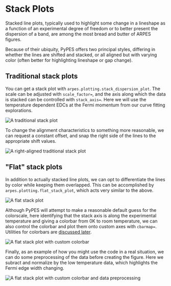 # Stack Plots

Stacked line plots, typically used to highlight some change in a 
lineshape as a function of an experimental degree of freedom or to
better present the dispersion of a band, are among the most bread 
and butter of ARPES figures.

Because of their ubiquity, PyPES offers two principal styles, 
differing in whether the lines are shifted and stacked, or all aligned
but with varying color (often better for highlighting lineshape or
gap change).

## Traditional stack plots

You can get a stack plot with `arpes.plotting.stack_dispersion_plot`. 
The scale can be adjusted with `scale_factor=`, and the axis along which
the data is stacked can be controlled with `stack_axis=`. Here we will use 
the temperature dependent EDCs at the Fermi momentum from our curve 
fitting explorations. 

![A traditional stack plot](static/stack-plot.png)

To change the alignment characteristics to something more reasonable,
we can request a constant offset, and snap the right side of the lines
to the appropriate shift values. 

![A right-aligned traditional stack plot](static/stack-plot-right-align.png)

## "Flat" stack plots

In addition to actually stacked line plots, we can opt to differentiate the 
lines by color while keeping them overlapped. This can be accomplished by 
`arpes.plotting.flat_stack_plot`, which acts very similar to the above.

![A flat stack plot](static/flat-stack.png)

Although PyPES will attempt to make a reasonable default guess for the colorscale,
here identifying that the stack axis is along the experimental temperature and giving
a colorbar from 0K to room temperature, we can also control the colorbar
and plot them onto custom axes with `cbarmap=`. 
Utilities for colorbars are [discussed later](/plotting-utilities).

![A flat stack plot with custom colorbar](static/flat-stack-colorbar.png)

Finally, as an example of how you might use the code in a real situation, we 
can do some preprocessing of the data before creating the figure. Here we subract 
and normalize by the low temperature data, which highlights the Fermi edge 
width changing.
 
![A flat stack plot with custom colorbar and data preprocessing](static/flat-stack-difference.png)

